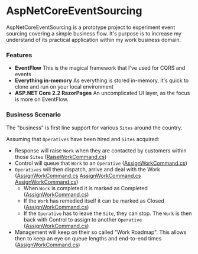 # AspNetCoreEventSourcing

AspNetCoreEventSourcing is a prototype project to experiment event sourcing covering a simple business flow. It's purpose is to increase my understand of its practical application within my work business domain.

### Features

* **EventFlow** This is the magical framework that I've used for CQRS and events
* **Everything in-memory** As everything is stored in-memory, it's quick to clone and run on your local environment
* **ASP.NET Core 2.2 RazorPages** An uncomplicated UI layer, as the focus is more on EventFlow.

### Business Scenario

The "business" is first line support for various `Sites` around the country. 

Assuming that `Operatives` have been hired and `Sites` acquired:

* Response will raise `Work` when they are contacted by customers within those `Sites` ([RaiseWorkCommand.cs](RaiseWorkCommand.cs))
* Control will queue that `Work` to an `Operative` ([AssignWorkCommand.cs](AssignWorkCommand.cs))
* `Operatives` will then dispatch, arrive and deal with the Work ([AssignWorkCommand.cs](AssignWorkCommand.cs) [AssignWorkCommand.cs](AssignWorkCommand.cs) [AssignWorkCommand.cs](AssignWorkCommand.cs))
  * When `Work` is completed it is marked as Completed ([AssignWorkCommand.cs](AssignWorkCommand.cs))
  * If the `Work` has remedied itself it can be marked as Closed ([AssignWorkCommand.cs](AssignWorkCommand.cs))
  * If the `Operative` has to leave the `Site`, they can stop. The `Work` is then back with Control to assign to another `Operative` ([AssignWorkCommand.cs](AssignWorkCommand.cs))
* Management will keep on their so called "Work Roadmap". This allows then to keep an eye on queue lengths and end-to-end times ([AssignWorkCommand.cs](AssignWorkCommand.cs))
